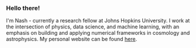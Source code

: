 ### Hello there! 

I'm Nash - currently a research fellow at Johns Hopkins University. I work at the intersection of physics, data science, and machine learning, with an emphasis on building and applying numerical frameworks in cosmology and astrophysics. My personal website can be found [here]([[https://github.com/user/repo/blob/branch/other_file.md](https://inspirehep.net/authors/1758386?ui-citation-summary=true](https://nnssa.github.io)https://nnssa.github.io)).
